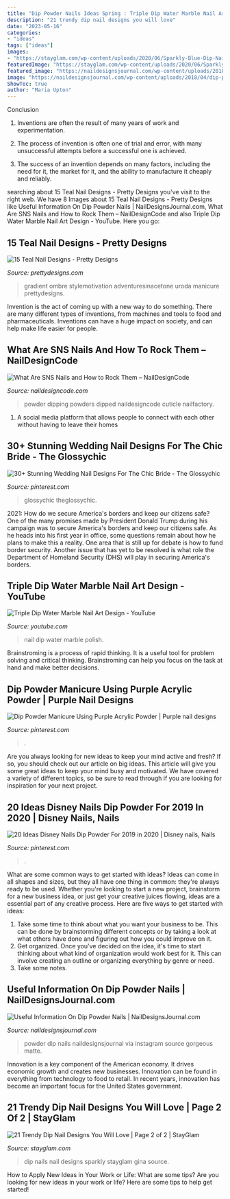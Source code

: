 ```yaml
---
title: "Dip Powder Nails Ideas Spring : Triple Dip Water Marble Nail Art Design"
description: "21 trendy dip nail designs you will love"
date: "2023-05-16"
categories:
- "ideas"
tags: ["ideas"]
images:
- "https://stayglam.com/wp-content/uploads/2020/06/Sparkly-Blue-Dip-Nails.jpg"
featuredImage: "https://stayglam.com/wp-content/uploads/2020/06/Sparkly-Blue-Dip-Nails.jpg"
featured_image: "https://naildesignsjournal.com/wp-content/uploads/2018/04/dip-powder-nails-coffin-light-lilac-matte-3d-rhinestones.jpg"
image: "https://naildesignsjournal.com/wp-content/uploads/2018/04/dip-powder-nails-coffin-light-lilac-matte-3d-rhinestones.jpg"
ShowToc: true
author: "Maria Upton"
---
```



Conclusion
1. Inventions are often the result of many years of work and experimentation.
2. The process of invention is often one of trial and error, with many unsuccessful attempts before a successful one is achieved.

3. The success of an invention depends on many factors, including the need for it, the market for it, and the ability to manufacture it cheaply and reliably.

	

		
searching about 15 Teal Nail Designs - Pretty Designs you've visit to the right web. We have 8 Images about 15 Teal Nail Designs - Pretty Designs like Useful Information On Dip Powder Nails | NailDesignsJournal.com, What Are SNS Nails and How to Rock Them – NailDesignCode and also Triple Dip Water Marble Nail Art Design - YouTube. Here you go:
		
    
## 15 Teal Nail Designs - Pretty Designs

<img loading=lazy src="http://www.prettydesigns.com/wp-content/uploads/2014/06/Gradient-Nails.jpg" onerror="this.onerror=null;this.src='https://tse2.mm.bing.net/th?id=OIP.jnXjrqZue1pYtxdAm-zSWAHaJ2&amp;pid=15.1';" alt="15 Teal Nail Designs - Pretty Designs">

_Source: prettydesigns.com_

>gradient ombre stylemotivation adventuresinacetone uroda manicure prettydesigns. 

	

Invention is the act of coming up with a new way to do something. There are many different types of inventions, from machines and tools to food and pharmaceuticals. Inventions can have a huge impact on society, and can help make life easier for people.

    
## What Are SNS Nails And How To Rock Them – NailDesignCode

<img loading=lazy src="https://naildesigncode.com/wp-content/uploads/2017/06/5-11.jpg" onerror="this.onerror=null;this.src='https://tse3.mm.bing.net/th?id=OIP.48tKhI7T7rH3ddCK-hphOwHaFj&amp;pid=15.1';" alt="What Are SNS Nails and How to Rock Them – NailDesignCode">

_Source: naildesigncode.com_

>powder dipping powders dipped naildesigncode cuticle nailfactory. 

	

1. A social media platform that allows people to connect with each other without having to leave their homes 

    
## 30+ Stunning Wedding Nail Designs For The Chic Bride - The Glossychic

<img loading=lazy src="https://i.pinimg.com/736x/c3/28/75/c328750f54f80f1024821112f4a0461a.jpg" onerror="this.onerror=null;this.src='https://tse2.mm.bing.net/th?id=OIP.sdG6URDcorvPL_R12VifjgHaHW&amp;pid=15.1';" alt="30+ Stunning Wedding Nail Designs For The Chic Bride - The Glossychic">

_Source: pinterest.com_

>glossychic theglossychic. 

	

2021: How do we secure America's borders and keep our citizens safe?
One of the many promises made by President Donald Trump during his campaign was to secure America's borders and keep our citizens safe. As he heads into his first year in office, some questions remain about how he plans to make this a reality. One area that is still up for debate is how to fund border security. Another issue that has yet to be resolved is what role the Department of Homeland Security (DHS) will play in securing America's borders.

    
## Triple Dip Water Marble Nail Art Design - YouTube

<img loading=lazy src="http://i.ytimg.com/vi/6DcgMRD96qk/maxresdefault.jpg" onerror="this.onerror=null;this.src='https://tse3.mm.bing.net/th?id=OIP._PR6gv17ammdu3FlsJdgngHaEK&amp;pid=15.1';" alt="Triple Dip Water Marble Nail Art Design - YouTube">

_Source: youtube.com_

>nail dip water marble polish. 

	

Brainstroming is a process of rapid thinking. It is a useful tool for problem solving and critical thinking. Brainstroming can help you focus on the task at hand and make better decisions.

    
## Dip Powder Manicure Using Purple Acrylic Powder | Purple Nail Designs

<img loading=lazy src="https://i.pinimg.com/736x/9d/e7/5f/9de75f977390ce8a5e91f90b249bf449.jpg" onerror="this.onerror=null;this.src='https://tse3.mm.bing.net/th?id=OIP.Q2kZH-ygrA5A5RkZ8pEDtwHaJf&amp;pid=15.1';" alt="Dip Powder Manicure Using Purple Acrylic Powder | Purple nail designs">

_Source: pinterest.com_

>. 

	

Are you always looking for new ideas to keep your mind active and fresh? If so, you should check out our article on big ideas. This article will give you some great ideas to keep your mind busy and motivated. We have covered a variety of different topics, so be sure to read through if you are looking for inspiration for your next project.

    
## 20 Ideas Disney Nails Dip Powder For 2019 In 2020 | Disney Nails, Nails

<img loading=lazy src="https://i.pinimg.com/736x/56/f4/34/56f434a1c9f265093d5decfa82b13db8.jpg" onerror="this.onerror=null;this.src='https://tse4.mm.bing.net/th?id=OIP.B5rAvLN0GyE8v5FT642RYwAAAA&amp;pid=15.1';" alt="20 Ideas Disney Nails Dip Powder For 2019 in 2020 | Disney nails, Nails">

_Source: pinterest.com_

>. 

	

What are some common ways to get started with ideas?
Ideas can come in all shapes and sizes, but they all have one thing in common: they're always ready to be used. Whether you're looking to start a new project, brainstorm for a new business idea, or just get your creative juices flowing, ideas are a essential part of any creative process. Here are five ways to get started with ideas: 
1. Take some time to think about what you want your business to be. This can be done by brainstorming different concepts or by taking a look at what others have done and figuring out how you could improve on it. 
2. Get organized. Once you've decided on the idea, it's time to start thinking about what kind of organization would work best for it. This can involve creating an outline or organizing everything by genre or need. 
3. Take some notes.

    
## Useful Information On Dip Powder Nails | NailDesignsJournal.com

<img loading=lazy src="https://naildesignsjournal.com/wp-content/uploads/2018/04/dip-powder-nails-coffin-light-lilac-matte-3d-rhinestones.jpg" onerror="this.onerror=null;this.src='https://tse2.mm.bing.net/th?id=OIP.3DrvYPS_lJZlv7n0n55EqwHaHa&amp;pid=15.1';" alt="Useful Information On Dip Powder Nails | NailDesignsJournal.com">

_Source: naildesignsjournal.com_

>powder dip nails naildesignsjournal via instagram source gorgeous matte. 

	

Innovation is a key component of the American economy. It drives economic growth and creates new businesses. Innovation can be found in everything from technology to food to retail. In recent years, innovation has become an important focus for the United States government.

    
## 21 Trendy Dip Nail Designs You Will Love | Page 2 Of 2 | StayGlam

<img loading=lazy src="https://stayglam.com/wp-content/uploads/2020/06/Sparkly-Blue-Dip-Nails.jpg" onerror="this.onerror=null;this.src='https://tse1.mm.bing.net/th?id=OIP.p0NZhVRr1UQE4eBS8b1e_gHaHa&amp;pid=15.1';" alt="21 Trendy Dip Nail Designs You Will Love | Page 2 of 2 | StayGlam">

_Source: stayglam.com_

>dip nails nail designs sparkly stayglam gina source. 

	

How to Apply New Ideas in Your Work or Life: What are some tips?
Are you looking for new ideas in your work or life? Here are some tips to help get started!

